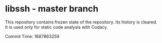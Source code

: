 # libssh - master branch

This repository contains frozen state of the repository.
Its history is cleared. It is used only for static code
analysis with Codacy.

Commit Time: 1687863259